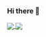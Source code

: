 ### Hi there 👋

<a href="https://github.com/JaeSeoKim/badge42">
  <img align="center" src="https://badge42.vercel.app/api/v2/cl1xnxdgy010807l6iv5l1ua3/stats?cursusId=21&coalitionId=50" />
</a>
<a href="https://github.com/anuraghazra/github-readme-stats">
  <img align="center" src="https://github-readme-stats.vercel.app/api/top-langs/?username=cybattis&layout=compact" />
</a>
